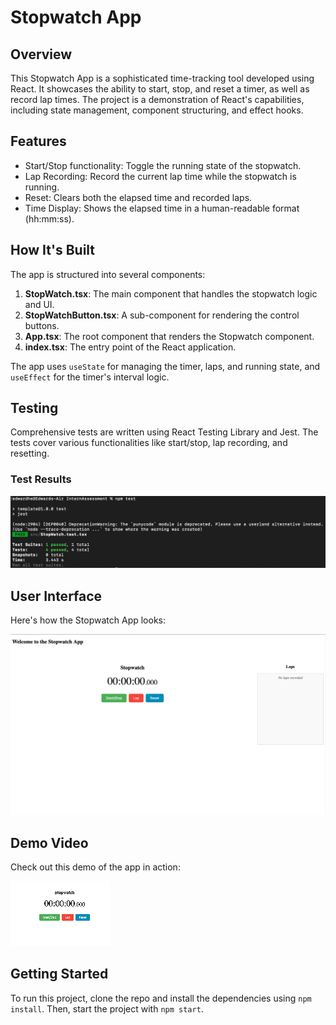 # Stopwatch App

## Overview
This Stopwatch App is a sophisticated time-tracking tool developed using React. It showcases the ability to start, stop, and reset a timer, as well as record lap times. The project is a demonstration of React's capabilities, including state management, component structuring, and effect hooks.

## Features
- Start/Stop functionality: Toggle the running state of the stopwatch.
- Lap Recording: Record the current lap time while the stopwatch is running.
- Reset: Clears both the elapsed time and recorded laps.
- Time Display: Shows the elapsed time in a human-readable format (hh:mm:ss).

## How It's Built
The app is structured into several components:

1. **StopWatch.tsx**: The main component that handles the stopwatch logic and UI.
2. **StopWatchButton.tsx**: A sub-component for rendering the control buttons.
3. **App.tsx**: The root component that renders the Stopwatch component.
4. **index.tsx**: The entry point of the React application.

The app uses `useState` for managing the timer, laps, and running state, and `useEffect` for the timer's interval logic.

## Testing
Comprehensive tests are written using React Testing Library and Jest. The tests cover various functionalities like start/stop, lap recording, and resetting.

### Test Results
![Test Results](./test_results/test.png)

## User Interface
Here's how the Stopwatch App looks:

![Stopwatch Interface](./images/stopwatchInterface.png)

## Demo Video
Check out this demo of the app in action:

[![Watch the video](./video_demo/thumbnail.png)](./video_demo/demo.mp4)

## Getting Started
To run this project, clone the repo and install the dependencies using `npm install`. Then, start the project with `npm start`.